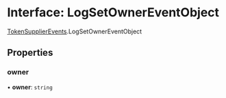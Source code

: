 # Interface: LogSetOwnerEventObject

[TokenSupplierEvents](../modules/TokenSupplierEvents.md).LogSetOwnerEventObject

## Properties

### owner

• **owner**: `string`
